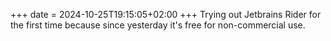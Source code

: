 +++
date = 2024-10-25T19:15:05+02:00
+++
Trying out Jetbrains Rider for the first time because since yesterday it's free for non-commercial use.